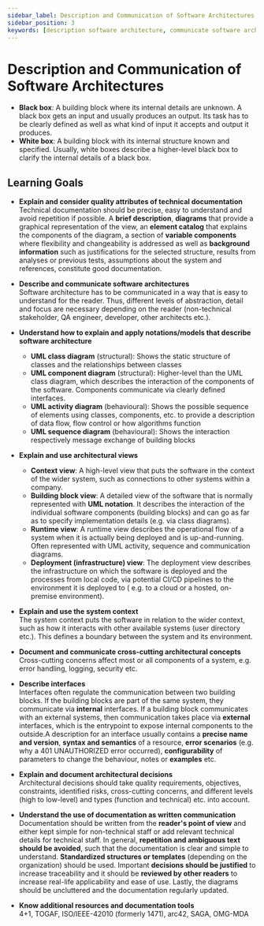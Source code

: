 ```yaml
---
sidebar_label: Description and Communication of Software Architectures
sidebar_position: 3
keywords: [description software architecture, communicate software architecture]
---
```


# Description and Communication of Software Architectures

- **Black box**: A building block where its internal details are unknown. A black box gets an input and usually produces
  an output. Its task has to be clearly defined as well as what kind of input it accepts and output it produces.
- **White box**: A building block with its internal structure known and specified. Usually, white boxes describe a
  higher-level black box to clarify the internal details of a black box.

## Learning Goals

- **Explain and consider quality attributes of technical documentation**  
  Technical documentation should be precise, easy to understand and avoid repetition if possible.
  A **brief description**, **diagrams** that provide a graphical representation of the view, an **element catalog** that
  explains the components of the diagram, a section of **variable components** where flexibility and changeability is
  addressed as well as **background information** such as justifications for the selected structure, results from
  analyses or previous tests, assumptions about the system and references, constitute good documentation.

- **Describe and communicate software architectures**  
  Software architecture has to be communicated in a way that is easy to understand for the reader. Thus, different
  levels of abstraction, detail and focus are necessary depending on the reader (non-technical stakeholder, QA engineer,
  developer, other architects etc.).

- **Understand how to explain and apply notations/models that describe software architecture**
    - **UML class diagram** (structural): Shows the static structure of classes and the relationships between classes
    - **UML component diagram** (structural): Higher-level than the UML class diagram, which describes the interaction
      of the components of the software. Components communicate via clearly defined interfaces.
    - **UML activity diagram** (behavioural): Shows the possible sequence of elements using classes, components, etc. to
      provide a description of data flow, flow control or how algorithms function
    - **UML sequence diagram** (behavioural): Shows the interaction respectively message exchange of building blocks

- **Explain and use architectural views**
    - **Context view**: A high-level view that puts the software in the context of the wider system, such as connections
      to other systems within a company.
    - **Building block view**: A detailed view of the software that is normally represented with **UML notation**. It
      describes the interaction of the individual software components (building blocks) and can go as far as to specify
      implementation details (e.g. via class diagrams).
    - **Runtime view**: A runtime view describes the operational flow of a system when it is actually being deployed and
      is up-and-running. Often represented with UML activity, sequence and communication diagrams.
    - **Deployment (infrastructure) view**: The deployment view describes the infrastructure on which the software is
      deployed and the processes from local code, via potential CI/CD pipelines to the environment it is deployed to (
      e.g. to a cloud or a hosted, on-premise environment).

- **Explain and use the system context**  
  The system context puts the software in relation to the wider context, such as how it interacts with other available
  systems (user directory etc.). This defines a boundary between the system and its environment.

- **Document and communicate cross-cutting architectural concepts**  
  Cross-cutting concerns affect most or all components of a system, e.g. error handling, logging, security etc.

- **Describe interfaces**  
  Interfaces often regulate the communication between two building blocks. If the building blocks are part of the same
  system, they communicate via **internal** interfaces. If a building block communicates with an external systems, then
  communication takes place via **external** interfaces, which is the entrypoint to expose internal components to the
  outside.A description for an interface usually contains a **precise name and version**, **syntax and semantics** of a
  resource, **error scenarios** (e.g. why a 401 UNAUTHORIZED error occurred), **configurability** of parameters to
  change the behaviour, notes or **examples** etc.

- **Explain and document architectural decisions**  
  Architectural decisions should take quality requirements, objectives, constraints, identified risks, cross-cutting
  concerns, and different levels (high to low-level) and types (function and technical) etc. into account.

- **Understand the use of documentation as written communication**  
  Documentation should be written from the **reader's point of view** and either kept simple for non-technical staff or
  add relevant technical details for technical staff. In general, **repetition and ambiguous text should be avoided**,
  such that the documentation is clear and simple to understand. **Standardized structures or templates** (depending on
  the organization) should be used. Important **decisions should be justified** to increase traceability and it should
  be **reviewed by other readers** to increase real-life applicability and ease of use. Lastly, the diagrams should be
  uncluttered and the documentation regularly updated.

- **Know additional resources and documentation tools**  
  4+1, TOGAF, ISO/IEEE-42010 (formerly 1471), arc42, SAGA, OMG-MDA

